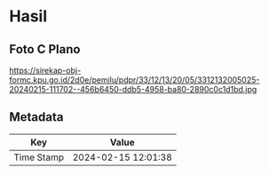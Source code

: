 # Hasil

## Foto C Plano

https://sirekap-obj-formc.kpu.go.id/2d0e/pemilu/pdpr/33/12/13/20/05/3312132005025-20240215-111702--456b6450-ddb5-4958-ba80-2890c0c1d1bd.jpg


## Metadata

| Key        | Value               |
| ---------- | ------------------- |
| Time Stamp | 2024-02-15 12:01:38 |



